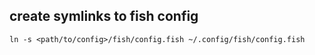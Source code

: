 ## create symlinks to fish config
```
ln -s <path/to/config>/fish/config.fish ~/.config/fish/config.fish
```
